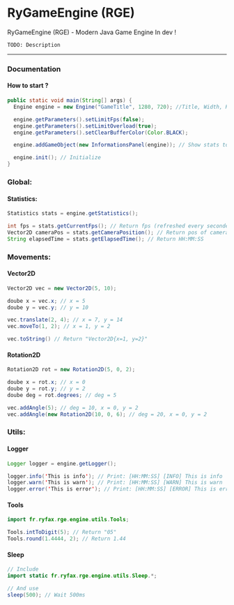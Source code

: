 # RyGameEngine (RGE)
RyGameEngine (RGE) - Modern Java Game Engine
In dev !


`TODO: Description`

-----------

### Documentation

#### How to start ?
```Java
public static void main(String[] args) {
  Engine engine = new Engine("GameTitle", 1280, 720); //Title, Width, Height

  engine.getParameters().setLimitFps(false);
  engine.getParameters().setLimitOverload(true);
  engine.getParameters().setClearBufferColor(Color.BLACK);

  engine.addGameObject(new InformationsPanel(engine)); // Show stats to the screen

  engine.init(); // Initialize
}
```


### Global:

#### Statistics:
```Java
Statistics stats = engine.getStatistics();

int fps = stats.getCurrentFps(); // Return fps (refreshed every secondes)
Vector2D cameraPos = stats.getCameraPosition(); // Return pos of camera with Vector2D
String elapsedTime = stats.getElapsedTime(); // Return HH:MM:SS
```


### Movements:

#### Vector2D
```Java
Vector2D vec = new Vector2D(5, 10);

doube x = vec.x; // x = 5
doube y = vec.y; // y = 10

vec.translate(2, 4); // x = 7, y = 14
vec.moveTo(1, 2); // x = 1, y = 2

vec.toString() // Return "Vector2D{x=1, y=2}"
```

#### Rotation2D
```Java
Rotation2D rot = new Rotation2D(5, 0, 2);

doube x = rot.x; // x = 0
doube y = rot.y; // y = 2
doube deg = rot.degrees; // deg = 5

vec.addAngle(5); // deg = 10, x = 0, y = 2
vec.addAngle(new Rotation2D(10, 0, 6); // deg = 20, x = 0, y = 2
```

### Utils:

#### Logger
```Java
Logger logger = engine.getLogger();

logger.info('This is info'); // Print: [HH:MM:SS] [INFO] This is info
logger.warn('This is warn'); // Print: [HH:MM:SS] [WARN] This is warn
logger.error('This is error'); // Print: [HH:MM:SS] [ERROR] This is error
```

#### Tools
```Java
import fr.ryfax.rge.engine.utils.Tools;

Tools.intToDigit(5); // Return "05"
Tools.round(1.4444, 2); // Return 1.44
```

#### Sleep
```Java
// Include
import static fr.ryfax.rge.engine.utils.Sleep.*;

// And use
sleep(500); // Wait 500ms
```
